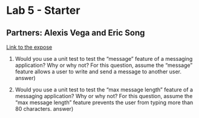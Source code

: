 # Lab 5 - Starter

## Partners: Alexis Vega and Eric Song 


[Link to the expose](https://alexisvvega.github.io/Lab5_Starter/expose.html)  

1) Would you use a unit test to test the “message” feature of a messaging application? Why or why not? For this question, assume the “message” feature allows a user to write and send a message to another user.
   answer)

3) Would you use a unit test to test the “max message length” feature of a messaging application? Why or why not? For this question, assume the “max message length” feature prevents the user from typing more than 80 characters.
   answer)
